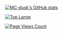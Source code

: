 [![MC-dusk's GitHub stats](https://github-readme-stats.vercel.app/api?username=MC-dusk&show_icons=true&hide_border=true&include_all_commits=true)](https://github.com/anuraghazra/github-readme-stats)

[![Top Langs](https://github-readme-stats.vercel.app/api/top-langs/?username=MC-dusk&layout=compact&hide_border=true)](https://github.com/anuraghazra/github-readme-stats)

[![Page Views Count](https://badges.toozhao.com/badges/01G6ZJY3322Y59H9X1J3XHN2M5/green.svg)](https://badges.toozhao.com/stats/01G6ZJY3322Y59H9X1J3XHN2M5 "Get your own page views count badge on badges.toozhao.com")
